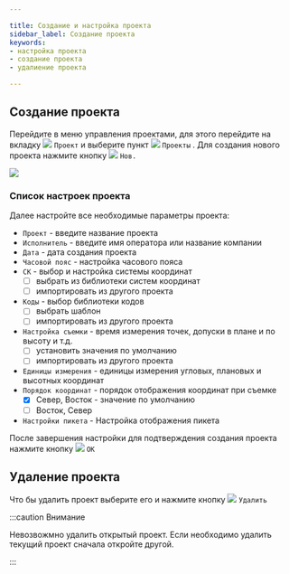 ```yaml
---

title: Создание и настройка проекта
sidebar_label: Создание проекта
keywords:
- настройка проекта
- создание проекта
- удалиение проекта

---
```




## Создание проекта
Перейдите в меню управления проектами, для этого перейдите на вкладку <img  class='ls7_icons'  src="/landstar7/img/docs/project_0.png"  />  `Проект` и выберите пункт <img  class='ls7_menu'  src="/landstar7/img/docs/m_project_manager.png"  /> `Проекты` . Для создания нового проекта нажмите кнопку  <img  class='ls7_icons'  src="/landstar7/img/docs/btn_new.png"  /> `Нов.`

<div style={{textAlign: 'center'}}><img style={{maxWidth: '98%'}} src="/landstar7/img/docs/project2.png" /></div>

### Список настроек проекта
Далее настройте все необходимые параметры проекта:
- `Проект` - введите название проекта
- `Исполнитель` - введите имя оператора или название компании
- `Дата` - дата создания проекта
- `Часовой пояс` - настройка часового пояса
- `CK` - выбор и настройка системы координат
	- [ ] выбрать из библиотеки систем координат
	- [ ] импортировать из другого проекта
- `Коды` - выбор библиотеки кодов 
	- [ ] выбрать шаблон
	- [ ] импортировать из другого проекта
- `Настройка съемки` - время измерения точек, допуски в плане и по высоту и т.д.
	- [ ] установить значения по умолчанию
	- [ ] импортировать из другого проекта
- `Единицы измерения` - единицы измерения угловых, плановых и высотных координат
- `Порядок координат`  - порядок отображения координат при съемке
	- [x]  Север, Восток - значение по умолчанию
	- [ ]  Восток, Север
- `Настройки пикета` - Настройка отображения пикета

После завершения настройки для подтверждения создания проекта нажмите кнопку <img  class='ls7_icons'  src="/landstar7/img/docs/btn_ok.png"  /> `OK`



## Удаление проекта

Что бы удалить проект выберите его и нажмите кнопку <img  class='ls7_icons'  src="/landstar7/img/docs/btn_delete.png"  /> `Удалить`

:::caution Внимание

Невозвожмно удалить открытый проект. Если необходимо удалить текущий проект сначала откройте другой.

:::
